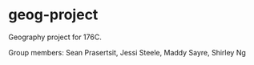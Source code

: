 # geog-project
Geography project for 176C.

Group members: Sean Prasertsit, Jessi Steele, Maddy Sayre, Shirley Ng
